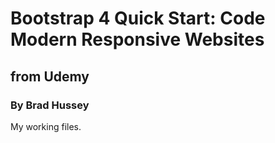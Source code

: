 # Bootstrap 4 Quick Start: Code Modern Responsive Websites
## from Udemy
### By Brad Hussey

My working files.
